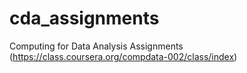 cda_assignments
===============

Computing for Data Analysis Assignments (https://class.coursera.org/compdata-002/class/index)
